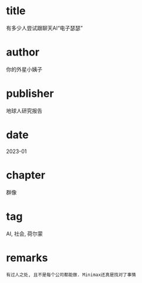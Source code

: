 # title
有多少人尝试跟聊天AI“电子瑟瑟”

# author
你的外星小姨子

# publisher
地球人研究报告

# date
2023-01

# chapter
群像

# tag
AI, 社会, 荷尔蒙

# remarks
`有过人之处, 且不是每个公司都能做. Minimax还真是找对了事情`
